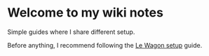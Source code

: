 # Welcome to my wiki notes

Simple guides where I share different setup.

Before anything, I recommend following the [Le Wagon setup](https://github.com/lewagon/setup/) guide.

